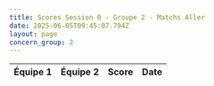```yaml
---
title: Scores Session 0 - Groupe 2 - Matchs Aller
date: 2025-06-05T09:45:07.794Z
layout: page
concern_group: 2
---
```




| Équipe 1 | Équipe 2 | Score | Date |
|----------|----------|-------|------|

